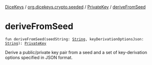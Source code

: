 [DiceKeys](../../index.md) / [org.dicekeys.crypto.seeded](../index.md) / [PrivateKey](index.md) / [deriveFromSeed](./derive-from-seed.md)

# deriveFromSeed

`fun deriveFromSeed(seedString: `[`String`](https://kotlinlang.org/api/latest/jvm/stdlib/kotlin/-string/index.html)`, keyDerivationOptionsJson: `[`String`](https://kotlinlang.org/api/latest/jvm/stdlib/kotlin/-string/index.html)`): `[`PrivateKey`](index.md)

Derive a public/private key pair from a seed and a
set of key-derivation options specified in JSON format.

